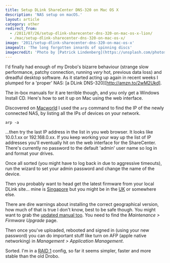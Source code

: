 ```yaml
---
title: Setup DLink ShareCenter DNS-320 on Mac OS X
description: 'NAS setup on macOS.'
layout: article
category: other
redirect_from:
  - /2011/07/26/setup-dlink-sharecenter-dns-320-on-mac-os-x-lion/
  - /mac/setup-dlink-sharecenter-dns-320-on-mac-os-x/
image: '2011/setup-dlink-sharecenter-dns-320-on-mac-os-x'
imagealt: 'The long forgotten innards of spinning discs'
imagecredit: 'Photo by [Patrick Lindenberg](https://unsplash.com/photos/1iVKwElWrPA) on Unsplash'
---
```


I'd finally had enough of my Drobo's bizarre behaviour (strange slow performance, patchy connection, running *very* hot, previous data loss) and dreadful desktop software. As it started acting up again in recent weeks I plumped for a 'proper' NAS: [a DLink DNS-320][http://amzn.to/2wM2Ukd].

The in-box manuals for it are terrible though, and you only get a Windows Install CD. Here's how to set it up on Mac using the web interface.

Discovered on [Macworld](http://www.macworld.com/article/53277/2006/10/pingfind.html) I used the `arp` command to find the IP of the newly connected NAS, by listing all the IPs of devices on your network.

```
arp -a
```

…then try the last IP address in the list in you web browser. It looks like 10.0.1.xx or 192.168.0.xx. If you keep working your way up the list of IP addresses you'll eventually hit on the web interface for the ShareCenter. There's currently no password to the default 'admin' user name so log in and format your drives.

Once all sorted (you might have to log back in due to aggressive timeouts), run the wizard to set your admin password and change the name of the device.

Then you probably want to head get the latest firmware from your local DLink site… mine is [Singapore](http://www.dlink.com.sg/dns-320/) but you might be in the [UK](http://www.dlink.com/uk/en/support/product/dns-320-2-bay-sharecenter-network-storage-enclosure) or somewhere else.

There are dire warnings about installing the correct geographical version, how much of that is true I don't know, best to be safe though. You might want to grab the [updated manual too](http://www.dlink.com/uk/en/support/product/dns-320-2-bay-sharecenter-network-storage-enclosure?revision=deu_revb#downloads). You need to find the *Maintenance > Firmware Upgrade* page.

Then once you've uploaded, rebooted and signed in (using your new password) you can do important stuff like turn on AFP (apple native networking) in *Management > Application Management*.

Sorted. I'm in a [RAID 1](http://en.wikipedia.org/wiki/Standard_RAID_levels#RAID_1_performance) config, so far it seems simpler, faster and more stable than the old Drobo.
